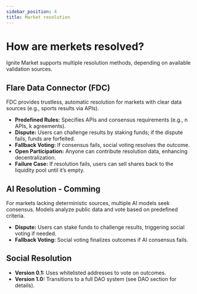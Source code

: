 ```yaml
---
sidebar_position: 4
title: Market resolution
---
```


# How are merkets resolved?

Ignite Market supports multiple resolution methods, depending on available validation sources.

## Flare Data Connector (FDC)

FDC provides trustless, automatic resolution for markets with clear data sources (e.g., sports results via APIs).
- **Predefined Rules:** Specifies APIs and consensus requirements (e.g., n APIs, k agreements).
- **Dispute:** Users can challenge results by staking funds; if the dispute fails, funds are forfeited.
- **Fallback Voting:** If consensus fails, social voting resolves the outcome.
- **Open Participation:** Anyone can contribute resolution data, enhancing decentralization.
- **Failure Case:** If resolution fails, users can sell shares back to the liquidity pool until it’s empty.

## AI Resolution - Comming

For markets lacking deterministic sources, multiple AI models seek consensus.
Models analyze public data and vote based on predefined criteria.

- **Dispute:** Users can stake funds to challenge results, triggering social voting if needed.
- **Fallback Voting:** Social voting finalizes outcomes if AI consensus fails.

## Social Resolution

- **Version 0.1:** Uses whitelisted addresses to vote on outcomes.
- **Version 1.0:** Transitions to a full DAO system (see DAO section for details).